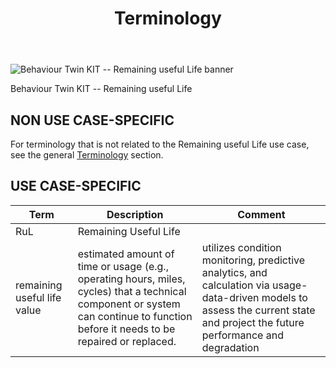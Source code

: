 ﻿---
id: terminology
title: Terminology
description: Behaviour Twin KIT
---

<div style={{display:'block'}}>
  <div style={{display:'inline-block', verticalAlign:'top'}}>

![Behaviour Twin KIT -- Remaining useful Life banner](@site/static/img/kit-icons/behaviour-twin-rul-kit-icon-mini.svg)

  </div>
  <div style={{display:'inline-block', fontSize:17, color:'rgb(255,166,1)', marginLeft:7, verticalAlign:'top', paddingTop:6}}>
Behaviour Twin KIT -- Remaining useful Life
  </div>
</div>

## NON USE CASE-SPECIFIC

For terminology that is not related to the Remaining useful Life use case, see the general [Terminology](../../../adoption-view/terminology) section.

## USE CASE-SPECIFIC

|Term|Description|Comment|
|---|---|---|
|RuL|Remaining Useful Life||
|remaining useful life value|estimated amount of time or usage (e.g., operating hours, miles, cycles) that a technical component or system can continue to function before it needs to be repaired or replaced.| utilizes condition monitoring, predictive analytics, and calculation via usage-data-driven models to assess the current state and project the future performance and degradation|
